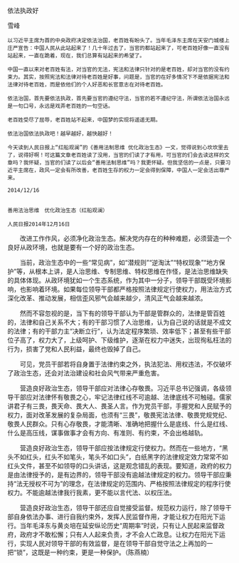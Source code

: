 依法执政好

雪峰


    以习近平主席为首的中央政府决定依法治国，老百姓有盼头了。当年毛泽东主席在天安门城楼上庄严宣告：中国人民从此站起来了！几十年过去了，当官的都站起来了，可老百姓好像一直没有站起来，一直在跪着，现在，我们总算有站起来的希望了。

    中国一直以来对老百姓有法，对当官的无法，宪法和法律只针对的是老百姓，却对当官的没有约束力。其实，按照宪法和法律对待老百姓是好事，问题是，当官的在好多情况下不是依据宪法和法律对待老百姓，而是依他们的个人好恶和长官意志在对待老百姓。

    依法治国，首先要依法执政，首先要当官的遵纪守法，当官的若不遵纪守法，所谓依法治国永远是一句口号，永远是戏弄老百姓的一句空话。

    老百姓受尽了屈辱，老百姓站不起来，中国梦的实现将遥遥无期。

    依法治国依法执政吧！越早越好，越快越好！

    今天读到人民日报上“红船观澜”的《善用法制思维 优化政治生态》一文，觉得说到心坎坎里去了，说得好啊！可这篇文章老百姓读了没用，当官的们读了才有用，可当官的们会去读这样的文章吗？我怀疑，当官的们读了以后会“善用法制思维”吗？我更怀疑。但我坚信的一点是，只要习近平主席在，政风一定会有所改善，老百姓生存的权力一定会得到保障，中国人一定会活出尊严来。

    2014/12/16


    善用法治思维　优化政治生态（红船观澜）

    人民日报2014年12月16日

　　改进工作作风，必须净化政治生态。解决党内存在的种种难题，必须营造一个良好从政环境，也就是要有一个好的政治生态。

　　当前，政治生态中的一些“常见病”，如“潜规则”“逆淘汰”“特权现象”“地方保护”等，从根本上讲，是人治思维、专制思维、特权思维在作怪，是法治思维缺失的具体体现。从政环境犹如一个生态系统，作为其中一分子，领导干部既受环境影响，也影响着环境。如果每位领导干部都严格按照法律规定行使权力，用法治方式深化改革、推动发展，相信歪风邪气会越来越少，清风正气会越来越浓。

　　然而不容忽视的是，当下有的领导干部认为干部是管群众的，法律是管百姓的，法律和自己关系不大；有的干部习惯了人治思维，认为自己说的话就是不成文的法律；有的干部力主“决断立行”，认为法定程序繁琐、效率低下；甚至有些干部位子高了，权力大了，上级呵护、下级维护，逐渐在权力中迷失，出现徇私枉法的行为，损害了党和人民利益，最终也毁掉了自己。

　　可见，党员干部若将自身置于法律约束之外，执法犯法、用权违法，不仅破坏了政治生态，还会对法治建设和社会风气带来严重危害。

　　营造良好政治生态，领导干部应对法律心存敬畏。习近平总书记强调，各级领导干部应对法律怀有敬畏之心，牢记法律红线不可逾越、法律底线不可触碰。儒家讲君子有三畏，畏天命、畏大人、畏圣人言。作为党员干部，手握党和人民赋予的权力，面对改革发展的复杂局面，也须有“三畏”，敬畏宪法法律、敬畏党规党纪、敬畏人民群众。只有心存敬畏，才能清晰、准确地把握什么是底线、什么是红线、什么是高压线，谋事做事才会有方向、有准则、有约束，不会出格越轨。

　　营造良好政治生态，领导干部应按法律规定行使权力。然而在一些地方，“黑头不如红头，红头不如笔头，笔头不如口头”，白纸黑字的法律规定效力常常不如红头文件，甚至不如领导的口头讲话，这是观念错乱的表现。要知道，政府的权力是由法律授予的，是有边界的，领导干部没有逾越法律规定的权力。领导干部应秉持“法无授权不可为”的理念，在法律规定的范围内、严格按照法律规定的程序行使权力。不能逾越法律我行我素，更不能以言代法、以权压法。

　　营造良好政治生态，领导干部还应自觉接受监督。规范权力运行，除了领导干部自身依法办事、进行自我约束外，发挥人民监督作用，才能让权力在阳光下运行。当年毛泽东与黄炎培在延安纵论历史“周期率”时说，只有让人民起来监督政府，政府才不敢松懈；只有人人起来负责，才不会人亡政息。让权力在阳光下运行，实现人民对领导干部的有效监督，是在领导干部自觉守法之上再加的一把“锁”，这既是一种约束，更是一种保护。（陈燕楠）



